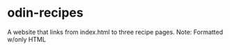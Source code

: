 # odin-recipes

A website that links from index.html to three recipe pages. Note: Formatted w/only HTML
